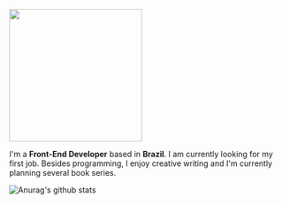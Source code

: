 <img src="https://i.imgur.com/9U3DxS1.png" width="240" />

I'm a **Front-End Developer** based in **Brazil**. I am currently looking for my first job. Besides programming, I enjoy creative writing and I'm currently planning several book series.

![Anurag's github stats](https://github-readme-stats.vercel.app/api?username=Adriano-js)
